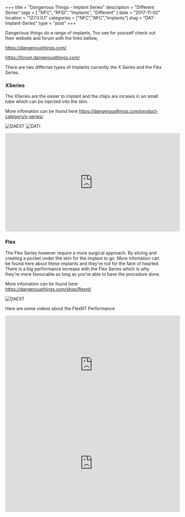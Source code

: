 +++
title = "Dangerious Things - Implant Series"
description = "Different Series"
tags = [ "NFC", "RFID", "Implants", "Different" ]
date = "2017-11-02"
location = "127.0.0.1"
categories = ["NFC","NFC","Implants"]
slug = "DAT-Implant-Series"
type = "post"
+++

Dangerious things do a range of implants, Too see for yourself check out their website and forum with the links bellow,

https://dangerousthings.com/

https://forum.dangerousthings.com/

There are two differnet types of Implants currently the X Series and the Flex Series.

### XSeries ###
The XSeries are the easier to implant and the chips are incases in an small tube which can be injected into the skin.

More infomation can be found here https://dangerousthings.com/product-category/x-series/

![DAEXT](https://dangerousthings.com/wp-content/uploads/Piercer-installing-x-series-transponder-2.jpg)
![DATI](/img/Implants/DATI/IMHD.jpg)



<iframe width="560" height="315" src="https://www.youtube.com/embed/0LAZAd0uIBQ" frameborder="0" allowfullscreen></iframe>


### Flex ###
The Flex Series however require a more surgical approach. By slicing and creating a pocket under the skin for the implant to go.
More infomation can be found here about these implants and they're not for the faint of hearted. 
There is a big performance increase with the Flex Series which is why they're more favourable as long as you're able to have the procedure done.

More infomation can be found here https://dangerousthings.com/shop/flexnt/

![DAEXT](https://dangerousthings.com/wp-content/uploads/flexNT-on-finger.jpg)

Here are some videos about the FlexNT Performance

<iframe width="560" height="315" src="https://www.youtube.com/embed/10AAE1iZSEI" frameborder="0" allowfullscreen></iframe>

<iframe width="560" height="315" src="https://www.youtube.com/embed/ZiDvNqmDVnc" frameborder="0" allowfullscreen></iframe>
